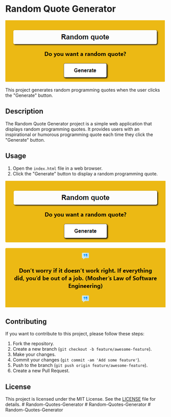 # Random Quote Generator

![Random Quote Generator - Before Generating Quotes](<images/Random quotes generator before image.png>)

This project generates random programming quotes when the user clicks the "Generate" button.

## Description

The Random Quote Generator project is a simple web application that displays random programming quotes. It provides users with an inspirational or humorous programming quote each time they click the "Generate" button.

## Usage

1. Open the `index.html` file in a web browser.
2. Click the "Generate" button to display a random programming quote.

![Random Quote Generator - After Generating Quotes](<images/Random quotes generator after image.png>)

## Contributing

If you want to contribute to this project, please follow these steps:

1. Fork the repository.
2. Create a new branch (`git checkout -b feature/awesome-feature`).
3. Make your changes.
4. Commit your changes (`git commit -am 'Add some feature'`).
5. Push to the branch (`git push origin feature/awesome-feature`).
6. Create a new Pull Request.

## License

This project is licensed under the MIT License. See the [LICENSE](LICENSE) file for details.
#   R a n d o m - Q u o t e s - G e n e r a t o r 
 
 #   R a n d o m - Q u o t e s - G e n e r a t o r 
 
 #   R a n d o m - Q u o t e s - G e n e r a t o r 
 
 